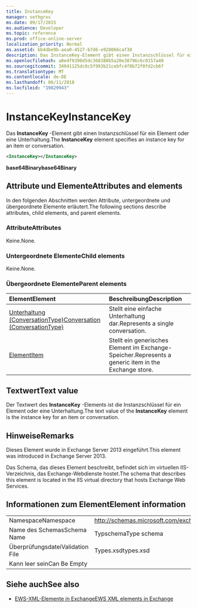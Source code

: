 ```yaml
---
title: InstanceKey
manager: sethgros
ms.date: 09/17/2015
ms.audience: Developer
ms.topic: reference
ms.prod: office-online-server
localization_priority: Normal
ms.assetid: bb4dbe9b-aea0-4527-b7d6-e928066caf38
description: Das InstanceKey-Element gibt einen Instanzschlüssel für ein Element oder eine Unterhaltung.
ms.openlocfilehash: a0e4f9390d5dc368388b5a20e38796c6c0157a40
ms.sourcegitcommit: 34041125dc8c5f993b21cebfc4f8b72f0fd2cb6f
ms.translationtype: MT
ms.contentlocale: de-DE
ms.lasthandoff: 06/11/2018
ms.locfileid: "19829943"
---
```

# <a name="instancekey"></a><span data-ttu-id="dc411-103">InstanceKey</span><span class="sxs-lookup"><span data-stu-id="dc411-103">InstanceKey</span></span>

<span data-ttu-id="dc411-104">Das **InstanceKey** -Element gibt einen Instanzschlüssel für ein Element oder eine Unterhaltung.</span><span class="sxs-lookup"><span data-stu-id="dc411-104">The **InstanceKey** element specifies an instance key for an item or conversation.</span></span> 
  
```XML
<InstanceKey></InstanceKey>
```

 <span data-ttu-id="dc411-105">**base64Binary**</span><span class="sxs-lookup"><span data-stu-id="dc411-105">**base64Binary**</span></span>
## <a name="attributes-and-elements"></a><span data-ttu-id="dc411-106">Attribute und Elemente</span><span class="sxs-lookup"><span data-stu-id="dc411-106">Attributes and elements</span></span>

<span data-ttu-id="dc411-107">In den folgenden Abschnitten werden Attribute, untergeordnete und übergeordnete Elemente erläutert.</span><span class="sxs-lookup"><span data-stu-id="dc411-107">The following sections describe attributes, child elements, and parent elements.</span></span>
  
### <a name="attributes"></a><span data-ttu-id="dc411-108">Attribute</span><span class="sxs-lookup"><span data-stu-id="dc411-108">Attributes</span></span>

<span data-ttu-id="dc411-109">Keine.</span><span class="sxs-lookup"><span data-stu-id="dc411-109">None.</span></span>
  
### <a name="child-elements"></a><span data-ttu-id="dc411-110">Untergeordnete Elemente</span><span class="sxs-lookup"><span data-stu-id="dc411-110">Child elements</span></span>

<span data-ttu-id="dc411-111">Keine.</span><span class="sxs-lookup"><span data-stu-id="dc411-111">None.</span></span>
  
### <a name="parent-elements"></a><span data-ttu-id="dc411-112">Übergeordnete Elemente</span><span class="sxs-lookup"><span data-stu-id="dc411-112">Parent elements</span></span>

|<span data-ttu-id="dc411-113">**Element**</span><span class="sxs-lookup"><span data-stu-id="dc411-113">**Element**</span></span>|<span data-ttu-id="dc411-114">**Beschreibung**</span><span class="sxs-lookup"><span data-stu-id="dc411-114">**Description**</span></span>|
|:-----|:-----|
|[<span data-ttu-id="dc411-115">Unterhaltung (ConversationType)</span><span class="sxs-lookup"><span data-stu-id="dc411-115">Conversation (ConversationType)</span></span>](conversation-conversationtype.md) <br/> |<span data-ttu-id="dc411-116">Stellt eine einfache Unterhaltung dar.</span><span class="sxs-lookup"><span data-stu-id="dc411-116">Represents a single conversation.</span></span>  <br/> |
|[<span data-ttu-id="dc411-117">Element</span><span class="sxs-lookup"><span data-stu-id="dc411-117">Item</span></span>](item.md) <br/> |<span data-ttu-id="dc411-118">Stellt ein generisches Element im Exchange-Speicher.</span><span class="sxs-lookup"><span data-stu-id="dc411-118">Represents a generic item in the Exchange store.</span></span>  <br/> |
   
## <a name="text-value"></a><span data-ttu-id="dc411-119">Textwert</span><span class="sxs-lookup"><span data-stu-id="dc411-119">Text value</span></span>

<span data-ttu-id="dc411-120">Der Textwert des **InstanceKey** -Elements ist die Instanzschlüssel für ein Element oder eine Unterhaltung.</span><span class="sxs-lookup"><span data-stu-id="dc411-120">The text value of the **InstanceKey** element is the instance key for an item or conversation.</span></span> 
  
## <a name="remarks"></a><span data-ttu-id="dc411-121">Hinweise</span><span class="sxs-lookup"><span data-stu-id="dc411-121">Remarks</span></span>

<span data-ttu-id="dc411-122">Dieses Element wurde in Exchange Server 2013 eingeführt.</span><span class="sxs-lookup"><span data-stu-id="dc411-122">This element was introduced in Exchange Server 2013.</span></span>
  
<span data-ttu-id="dc411-123">Das Schema, das dieses Element beschreibt, befindet sich im virtuellen IIS-Verzeichnis, das Exchange-Webdienste hostet.</span><span class="sxs-lookup"><span data-stu-id="dc411-123">The schema that describes this element is located in the IIS virtual directory that hosts Exchange Web Services.</span></span>
  
## <a name="element-information"></a><span data-ttu-id="dc411-124">Informationen zum Element</span><span class="sxs-lookup"><span data-stu-id="dc411-124">Element information</span></span>

|||
|:-----|:-----|
|<span data-ttu-id="dc411-125">Namespace</span><span class="sxs-lookup"><span data-stu-id="dc411-125">Namespace</span></span>  <br/> |http://schemas.microsoft.com/exchange/services/2006/types  <br/> |
|<span data-ttu-id="dc411-126">Name des Schemas</span><span class="sxs-lookup"><span data-stu-id="dc411-126">Schema Name</span></span>  <br/> |<span data-ttu-id="dc411-127">Typschema</span><span class="sxs-lookup"><span data-stu-id="dc411-127">Type schema</span></span>  <br/> |
|<span data-ttu-id="dc411-128">Überprüfungsdatei</span><span class="sxs-lookup"><span data-stu-id="dc411-128">Validation File</span></span>  <br/> |<span data-ttu-id="dc411-129">Types.xsd</span><span class="sxs-lookup"><span data-stu-id="dc411-129">types.xsd</span></span>  <br/> |
|<span data-ttu-id="dc411-130">Kann leer sein</span><span class="sxs-lookup"><span data-stu-id="dc411-130">Can Be Empty</span></span>  <br/> ||
   
## <a name="see-also"></a><span data-ttu-id="dc411-131">Siehe auch</span><span class="sxs-lookup"><span data-stu-id="dc411-131">See also</span></span>



- [<span data-ttu-id="dc411-132">EWS-XML-Elemente in Exchange</span><span class="sxs-lookup"><span data-stu-id="dc411-132">EWS XML elements in Exchange</span></span>](ews-xml-elements-in-exchange.md)


